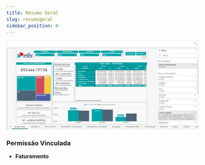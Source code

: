 ```yaml
---
title: Resumo Geral
slug: resumogeral
sidebar_position: 0
---
```


![Alt text](image.png)





### Permissão Vinculada

- **Faturamento**